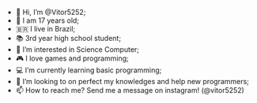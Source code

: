 - 👋 Hi, I’m @Vitor5252;
- 🧍 I am 17 years old;
- 🇧🇷 I live in Brazil;
- 📚 3rd year high school student;
- 👀 I’m interested in Science Computer;
- 🎮 I love games and programming;
- 💻 I’m currently learning basic programming;
- 🤝 I’m looking to on perfect my knowledges and help new programmers;
- 📫 How to reach me? Send me a message on instagram! (@vitor5252)


